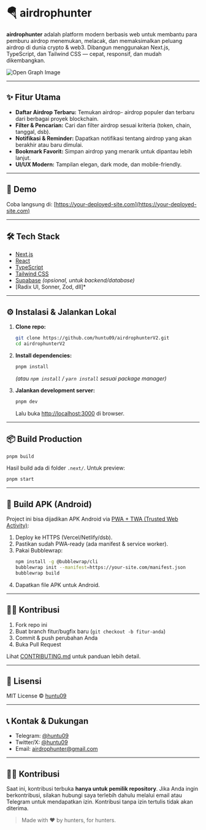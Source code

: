 # 🪂 airdrophunter

**airdrophunter** adalah platform modern berbasis web untuk membantu para pemburu airdrop menemukan, melacak, dan memaksimalkan peluang airdrop di dunia crypto & web3. Dibangun menggunakan Next.js, TypeScript, dan Tailwind CSS — cepat, responsif, dan mudah dikembangkan.

![Open Graph Image](https://airdrophunter-v2.vercel.app/og-image.png)

---

## ✨ Fitur Utama

- **Daftar Airdrop Terbaru:** Temukan airdrop- airdrop populer dan terbaru dari berbagai proyek blockchain.
- **Filter & Pencarian:** Cari dan filter airdrop sesuai kriteria (token, chain, tanggal, dsb).
- **Notifikasi & Reminder:** Dapatkan notifikasi tentang airdrop yang akan berakhir atau baru dimulai.
- **Bookmark Favorit:** Simpan airdrop yang menarik untuk dipantau lebih lanjut.
- **UI/UX Modern:** Tampilan elegan, dark mode, dan mobile-friendly.

---

## 🚀 Demo

Coba langsung di: [https://your-deployed-site.com](https://your-deployed-site.com)

---

## 🛠️ Tech Stack

- [Next.js](https://nextjs.org/)
- [React](https://react.dev/)
- [TypeScript](https://www.typescriptlang.org/)
- [Tailwind CSS](https://tailwindcss.com/)
- [Supabase](https://supabase.com/) *(opsional, untuk backend/database)*
- [Radix UI, Sonner, Zod, dll]*

---

## ⚙️ Instalasi & Jalankan Lokal

1. **Clone repo:**
   ```bash
   git clone https://github.com/huntu09/airdrophunterV2.git
   cd airdrophunterV2
   ```

2. **Install dependencies:**
   ```bash
   pnpm install
   ```
   *(atau `npm install` / `yarn install` sesuai package manager)*

3. **Jalankan development server:**
   ```bash
   pnpm dev
   ```
   Lalu buka [http://localhost:3000](http://localhost:3000) di browser.

---

## 📦 Build Production

```bash
pnpm build
```
Hasil build ada di folder `.next/`. Untuk preview:
```bash
pnpm start
```

---

## 📱 Build APK (Android)

Project ini bisa dijadikan APK Android via [PWA + TWA (Trusted Web Activity)](https://developer.chrome.com/docs/android/trusted-web-activity/quick-start/):

1. Deploy ke HTTPS (Vercel/Netlify/dsb).
2. Pastikan sudah PWA-ready (ada manifest & service worker).
3. Pakai Bubblewrap:
   ```bash
   npm install -g @bubblewrap/cli
   bubblewrap init --manifest=https://your-site.com/manifest.json
   bubblewrap build
   ```
4. Dapatkan file APK untuk Android.

---

## 🧑‍💻 Kontribusi

1. Fork repo ini
2. Buat branch fitur/bugfix baru (`git checkout -b fitur-anda`)
3. Commit & push perubahan Anda
4. Buka Pull Request

Lihat [CONTRIBUTING.md](CONTRIBUTING.md) untuk panduan lebih detail.

---

## 📄 Lisensi

MIT License © [huntu09](https://github.com/huntu09)

---

## 📞 Kontak & Dukungan

- Telegram: [@huntu09](https://t.me/airdropshunterV27)
- Twitter/X: [@huntu09](https://x.com/hunter_dr0ps?t=ZYp26v3ourWb2Lavry3OyA&s=09)
- Email: airdrophunter@gmail.com

---

## 🧑‍💻 Kontribusi

Saat ini, kontribusi terbuka **hanya untuk pemilik repository**.
Jika Anda ingin berkontribusi, silakan hubungi saya terlebih dahulu melalui email atau Telegram untuk mendapatkan izin.
Kontribusi tanpa izin tertulis tidak akan diterima.

> Made with ❤️ by hunters, for hunters.
